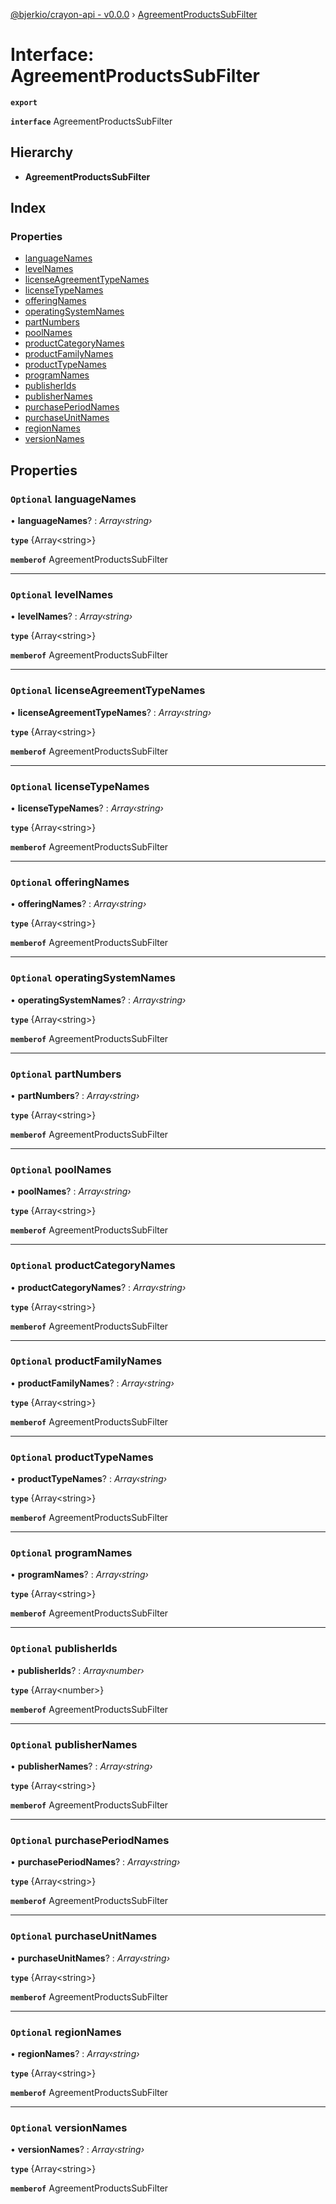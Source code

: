[@bjerkio/crayon-api - v0.0.0](../README.md) › [AgreementProductsSubFilter](agreementproductssubfilter.md)

# Interface: AgreementProductsSubFilter

**`export`** 

**`interface`** AgreementProductsSubFilter

## Hierarchy

* **AgreementProductsSubFilter**

## Index

### Properties

* [languageNames](agreementproductssubfilter.md#optional-languagenames)
* [levelNames](agreementproductssubfilter.md#optional-levelnames)
* [licenseAgreementTypeNames](agreementproductssubfilter.md#optional-licenseagreementtypenames)
* [licenseTypeNames](agreementproductssubfilter.md#optional-licensetypenames)
* [offeringNames](agreementproductssubfilter.md#optional-offeringnames)
* [operatingSystemNames](agreementproductssubfilter.md#optional-operatingsystemnames)
* [partNumbers](agreementproductssubfilter.md#optional-partnumbers)
* [poolNames](agreementproductssubfilter.md#optional-poolnames)
* [productCategoryNames](agreementproductssubfilter.md#optional-productcategorynames)
* [productFamilyNames](agreementproductssubfilter.md#optional-productfamilynames)
* [productTypeNames](agreementproductssubfilter.md#optional-producttypenames)
* [programNames](agreementproductssubfilter.md#optional-programnames)
* [publisherIds](agreementproductssubfilter.md#optional-publisherids)
* [publisherNames](agreementproductssubfilter.md#optional-publishernames)
* [purchasePeriodNames](agreementproductssubfilter.md#optional-purchaseperiodnames)
* [purchaseUnitNames](agreementproductssubfilter.md#optional-purchaseunitnames)
* [regionNames](agreementproductssubfilter.md#optional-regionnames)
* [versionNames](agreementproductssubfilter.md#optional-versionnames)

## Properties

### `Optional` languageNames

• **languageNames**? : *Array‹string›*

**`type`** {Array&lt;string&gt;}

**`memberof`** AgreementProductsSubFilter

___

### `Optional` levelNames

• **levelNames**? : *Array‹string›*

**`type`** {Array&lt;string&gt;}

**`memberof`** AgreementProductsSubFilter

___

### `Optional` licenseAgreementTypeNames

• **licenseAgreementTypeNames**? : *Array‹string›*

**`type`** {Array&lt;string&gt;}

**`memberof`** AgreementProductsSubFilter

___

### `Optional` licenseTypeNames

• **licenseTypeNames**? : *Array‹string›*

**`type`** {Array&lt;string&gt;}

**`memberof`** AgreementProductsSubFilter

___

### `Optional` offeringNames

• **offeringNames**? : *Array‹string›*

**`type`** {Array&lt;string&gt;}

**`memberof`** AgreementProductsSubFilter

___

### `Optional` operatingSystemNames

• **operatingSystemNames**? : *Array‹string›*

**`type`** {Array&lt;string&gt;}

**`memberof`** AgreementProductsSubFilter

___

### `Optional` partNumbers

• **partNumbers**? : *Array‹string›*

**`type`** {Array&lt;string&gt;}

**`memberof`** AgreementProductsSubFilter

___

### `Optional` poolNames

• **poolNames**? : *Array‹string›*

**`type`** {Array&lt;string&gt;}

**`memberof`** AgreementProductsSubFilter

___

### `Optional` productCategoryNames

• **productCategoryNames**? : *Array‹string›*

**`type`** {Array&lt;string&gt;}

**`memberof`** AgreementProductsSubFilter

___

### `Optional` productFamilyNames

• **productFamilyNames**? : *Array‹string›*

**`type`** {Array&lt;string&gt;}

**`memberof`** AgreementProductsSubFilter

___

### `Optional` productTypeNames

• **productTypeNames**? : *Array‹string›*

**`type`** {Array&lt;string&gt;}

**`memberof`** AgreementProductsSubFilter

___

### `Optional` programNames

• **programNames**? : *Array‹string›*

**`type`** {Array&lt;string&gt;}

**`memberof`** AgreementProductsSubFilter

___

### `Optional` publisherIds

• **publisherIds**? : *Array‹number›*

**`type`** {Array&lt;number&gt;}

**`memberof`** AgreementProductsSubFilter

___

### `Optional` publisherNames

• **publisherNames**? : *Array‹string›*

**`type`** {Array&lt;string&gt;}

**`memberof`** AgreementProductsSubFilter

___

### `Optional` purchasePeriodNames

• **purchasePeriodNames**? : *Array‹string›*

**`type`** {Array&lt;string&gt;}

**`memberof`** AgreementProductsSubFilter

___

### `Optional` purchaseUnitNames

• **purchaseUnitNames**? : *Array‹string›*

**`type`** {Array&lt;string&gt;}

**`memberof`** AgreementProductsSubFilter

___

### `Optional` regionNames

• **regionNames**? : *Array‹string›*

**`type`** {Array&lt;string&gt;}

**`memberof`** AgreementProductsSubFilter

___

### `Optional` versionNames

• **versionNames**? : *Array‹string›*

**`type`** {Array&lt;string&gt;}

**`memberof`** AgreementProductsSubFilter
